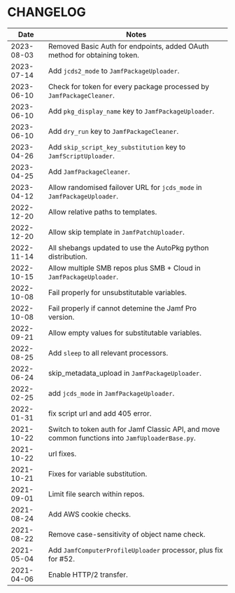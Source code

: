 # CHANGELOG

| Date       | Notes                                                                                            |
| ---------- | ------------------------------------------------------------------------------------------------ |
| 2023-08-03 | Removed Basic Auth for endpoints, added OAuth method for obtaining token.                        |
| 2023-07-14 | Add `jcds2_mode` to `JamfPackageUploader`.                                                       |
| 2023-06-10 | Check for token for every package processed by `JamfPackageCleaner`.                             |
| 2023-06-10 | Add `pkg_display_name` key to `JamfPackageUploader`.                                             |
| 2023-06-10 | Add `dry_run` key to `JamfPackageCleaner`.                                                       |
| 2023-04-26 | Add `skip_script_key_substitution` key to `JamfScriptUploader`.                                  |
| 2023-04-25 | Add `JamfPackageCleaner`.                                                                        |
| 2023-04-12 | Allow randomised failover URL for `jcds_mode` in `JamfPackageUploader`.                          |
| 2022-12-20 | Allow relative paths to templates.                                                               |
| 2022-12-20 | Allow skip template in `JamfPatchUploader`.                                                      |
| 2022-11-14 | All shebangs updated to use the AutoPkg python distribution.                                     |
| 2022-10-15 | Allow multiple SMB repos plus SMB + Cloud in `JamfPackageUploader`.                              |
| 2022-10-08 | Fail properly for unsubstitutable variables.                                                     |
| 2022-10-08 | Fail properly if cannot detemine the Jamf Pro version.                                           |
| 2022-09-21 | Allow empty values for substitutable variables.                                                  |
| 2022-08-25 | Add `sleep` to all relevant processors.                                                          |
| 2022-06-24 | skip_metadata_upload in `JamfPackageUploader`.                                                   |
| 2022-02-25 | add `jcds_mode` in `JamfPackageUploader`.                                                        |
| 2022-01-31 | fix script url and add 405 error.                                                                |
| 2021-10-22 | Switch to token auth for Jamf Classic API, and move common functions into `JamfUploaderBase.py`. |
| 2021-10-22 | url fixes.                                                                                       |
| 2021-10-21 | Fixes for variable substitution.                                                                 |
| 2021-09-01 | Limit file search within repos.                                                                  |
| 2021-08-24 | Add AWS cookie checks.                                                                           |
| 2021-08-22 | Remove case-sensitivity of object name check.                                                    |
| 2021-05-04 | Add `JamfComputerProfileUploader` processor, plus fix for #52.                                   |
| 2021-04-06 | Enable HTTP/2 transfer.                                                                          |
